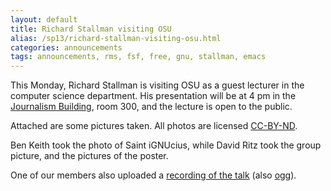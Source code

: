 ```yaml
---
layout: default
title: Richard Stallman visiting OSU
alias: /sp13/richard-stallman-visiting-osu.html
categories: announcements
tags: announcements, rms, fsf, free, gnu, stallman, emacs
---
```

This Monday, Richard Stallman is visiting OSU as a guest lecturer in the computer science department. His presentation will be at 4 pm in the [Journalism Building](http://www.osu.edu/map/building.php?building=046), room 300, and the lecture is open to the public.

Attached are some pictures taken. All photos are licensed [CC-BY-ND](http://creativecommons.org/licenses/by-nd/3.0/us/).

Ben Keith took the photo of Saint iGNUcius, while David Ritz took the group picture, and the pictures of the poster.

One of our members also uploaded a [recording of the talk](/~karason/richard_stallman_talk.flac) (also [ogg](http://f.benlk.com/rms-2013-04-15-osu-cc-by-nd.ogg)).
